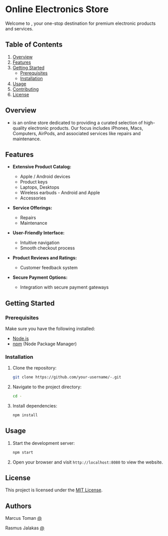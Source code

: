
# Online Electronics Store

Welcome to , your one-stop destination for premium electronic products and services.

## Table of Contents

1. [Overview](#overview)
2. [Features](#features)
3. [Getting Started](#getting-started)
    - [Prerequisites](#prerequisites)
    - [Installation](#installation)
4. [Usage](#usage)
5. [Contributing](#contributing)
6. [License](#license)

## Overview

-  is an online store dedicated to providing a curated selection of high-quality electronic products. Our focus includes iPhones, Macs, Computers, AirPods, and associated services like repairs and maintenance.

## Features

- **Extensive Product Catalog:**
  - Apple / Android devices
  - Product keys 
  - Laptops, Desktops
  - Wireless earbuds - Android and Apple
  - Accessories

- **Service Offerings:**
  - Repairs
  - Maintenance

- **User-Friendly Interface:**
  - Intuitive navigation
  - Smooth checkout process

- **Product Reviews and Ratings:**
  - Customer feedback system

- **Secure Payment Options:**
  - Integration with secure payment gateways

## Getting Started

### Prerequisites

Make sure you have the following installed:

- [Node.js](https://nodejs.org/)
- [npm](https://www.npmjs.com/) (Node Package Manager)

### Installation

1. Clone the repository:

    ```bash
    git clone https://github.com/your-username/-.git
    ```

2. Navigate to the project directory:

    ```bash
    cd -
    ```

3. Install dependencies:

    ```bash
    npm install
    ```

## Usage

1. Start the development server:

    ```bash
    npm start
    ```

2. Open your browser and visit `http://localhost:8080` to view the website.

## License

This project is licensed under the [MIT License](LICENSE).

## Authors

Marcus Toman
[@](https://github.com/MarcusTo)

Rasmus Jalakas
[@](https://github.com/RasssJ)
